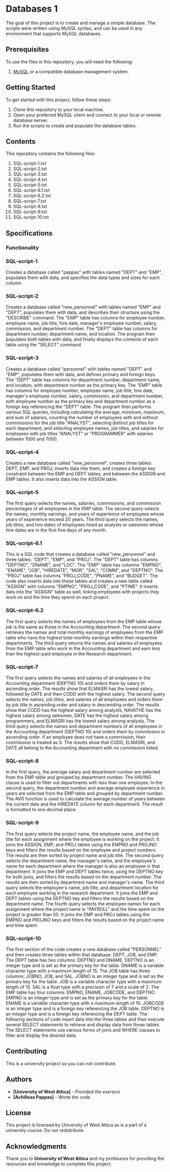 # Databases 1
The goal of this project is to create and manage a simple database. The scripts were written using MySQL syntax, and can be used in any environment that supports MySQL databases.

## Prerequisites
To use the files in this repository, you will need the following:
1. [MySQL](https://www.mysql.com/) or a compatible database management system.

## Getting Started
To get started with this project, follow these steps:
1. Clone this repository to your local machine.
2. Open your preferred MySQL client and connect to your local or remote database server.
3. Run the scripts to create and populate the database tables.

## Contents
This repository contains the following files:
1. SQL-script-1.txt
2. SQL-script-2.txt
3. SQL-script-3.txt
4. SQL-script-4.txt
5. SQL-script-5.txt
6. SQL-script-6.1.txt
7. SQL-script-6.2.txt
8. SQL-script-7.txt
9. SQL-script-8.txt
10. SQL-script-9.txt
11. SQL-script-10.txt

## Specifications

### Functionality

### SQL-script-1 
Creates a database called "pappas" with tables named "DEPT" and "EMP", populates them with data, and specifies the data types and sizes for each column.

### SQL-script-2
Creates a database called "new_personnel" with tables named "EMP" and "DEPT", populates them with data, and describes their structure using the "DESCRIBE" command. The "EMP" table has columns for employee number, employee name, job title, hire date, manager's employee number, salary, commission, and department number. The "DEPT" table has columns for department number, department name, and location. The program then populates both tables with data, and finally displays the contents of each table using the "SELECT" command.

### SQL-script-3
Creates a database called "personnel" with tables named "DEPT" and "EMP", populates them with data, and defines primary and foreign keys. The "DEPT" table has columns for department number, department name, and location, with department number as the primary key. The "EMP" table has columns for employee number, employee name, job title, hire date, manager's employee number, salary, commission, and department number, with employee number as the primary key and department number as a foreign key referencing the "DEPT" table. The program then performs various SQL queries, including calculating the average, minimum, maximum, and sum of salaries, counting the number of employees with and without commissions for the job title "ANALYST", selecting distinct job titles for each department, and selecting employee names, job titles, and salaries for employees with job titles "ANALYST" or "PROGRAMMER" with salaries between 1000 and 7000.

### SQL-script-4
Creates a new database called "new_personnel", creates three tables: DEPT, EMP, and PROJ, inserts data into them, and creates a foreign key constraint between the EMP and DEPT tables, and between the ASSIGN and EMP tables. It also inserts data into the ASSIGN table.

### SQL-script-5
The first query selects the names, salaries, commissions, and commission percentages of all employees in the EMP table. The second query selects the names, monthly earnings, and years of experience of employees whose years of experience exceed 20 years. The third query selects the names, job titles, and hire dates of employees hired as analysts or salesmen whose hire dates are in the first five days of any month.

### SQL-script-6.1
This is a SQL code that creates a database called "new_personnel" and three tables: "DEPT", "EMP", and "PROJ". The "DEPT" table has columns "DEPTNO", "DNAME", and "LOC". The "EMP" table has columns "EMPNO", "ENAME", "JOB", "HIREDATE", "MGR", "SAL", "COMM", and "DEPTNO". The "PROJ" table has columns "PROJ_CODE", "PNAME", and "BUDGET".
The code also inserts data into these tables and creates a new table called "ASSIGN" with columns "EMPNO", "PROJ_CODE", and "PTIME". It inserts data into the "ASSIGN" table as well, linking employees with projects they work on and the time they spend on each project.

### SQL-script-6.2
The first query selects the names of employees from the EMP table whose job is the same as those in the Accounting department. The second query retrieves the names and total monthly earnings of employees from the EMP table who have the highest total monthly earnings within their respective departments. The third query returns the names and salaries of employees from the EMP table who work in the Accounting department and earn less than the highest-paid employee in the Research department.

### SQL-script-7
The first query selects the names and salaries of all employees in the Accounting department (DEPTNO 10) and orders them by salary in ascending order. The results show that ELMASRI has the lowest salary, followed by DATE and then CODD with the highest salary.
The second query selects the names, job titles, and salaries of all employees and orders them by job title in ascending order and salary in descending order. The results show that CODD has the highest salary among analysts, NAVATHE has the highest salary among salesmen, DATE has the highest salary among programmers, and ELMASRI has the lowest salary among analysts.
The third query selects the names and department numbers of all employees in the Accounting department (DEPTNO 10) and orders them by commission in ascending order. If an employee does not have a commission, their commission is treated as 0. The results show that CODD, ELMASRI, and DATE all belong to the Accounting department with no commission listed.

### SQL-script-8
In the first query, the average salary and department number are selected from the EMP table and grouped by department number. The HAVING clause is used to filter out departments with less than one employee.
In the second query, the department number and average employee experience in years are selected from the EMP table and grouped by department number. The AVG function is used to calculate the average number of years between the current date and the HIREDATE column for each department. The result is formatted to one decimal place.

### SQL-script-9
The first query selects the project name, the employee name, and the job title for each assignment where the employee is working on the project. It joins the ASSIGN, EMP, and PROJ tables using the EMPNO and PROJNO keys and filters the results based on the employee and project numbers. The results are then sorted by project name and job title.
The second query selects the department name, the manager's name, and the employee's name for each department where the manager is also an employee in that department. It joins the EMP and DEPT tables twice, using the DEPTNO key for both joins, and filters the results based on the department number. The results are then sorted by department name and manager's name.
The third query selects the employee's name, job title, and department location for each employee working in the research department. It joins the EMP and DEPT tables using the DEPTNO key and filters the results based on the department name.
The fourth query selects the employee names for each assignment where the project name is "PAYROLL" and the time spent on the project is greater than 50. It joins the EMP and PROJ tables using the EMPNO and PROJNO keys and filters the results based on the project name and time spent.

### SQL-script-10
The first section of the code creates a new database called "PERSONNEL" and then creates three tables within that database: DEPT, JOB, and EMP.
The DEPT table has two columns: DEPTNO and DNAME. DEPTNO is an integer type and is set as the primary key for the table. DNAME is a variable character type with a maximum length of 15.
The JOB table has three columns: JOBNO, JOB, and SAL. JOBNO is an integer type and is set as the primary key for the table. JOB is a variable character type with a maximum length of 15. SAL is a float type with a precision of 7 and a scale of 2.
The EMP table has four columns: EMPNO, ENAME, JOBCODE, and DEPTNO. EMPNO is an integer type and is set as the primary key for the table. ENAME is a variable character type with a maximum length of 10. JOBCODE is an integer type and is a foreign key referencing the JOB table. DEPTNO is an integer type and is a foreign key referencing the DEPT table.
The following sections of code insert data into the three tables and then execute several SELECT statements to retrieve and display data from those tables. The SELECT statements use various forms of joins and WHERE clauses to filter and display the desired data.

## Contributing

This is a university project so you can not contribute.

## Authors

* **[University of West Attica]** - *Provided the exersice*
* **[Achilleas Pappas]** - *Wrote the code*

## License

This project is licensed by University of West Attica as is a part of a university course. Do not redistribute.

## Acknowledgments

Thank you to **University of West Attica** and my professors for providing the resources and knowledge to complete this project.
